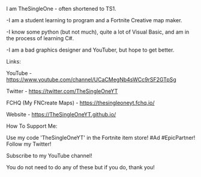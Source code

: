 I am TheSingleOne - often shortened to TS1.

-I am a student learning to program and a Fortnite Creative map maker.

-I know some python (but not much), quite a lot of Visual Basic, and am in the process of learning C#. 

-I am a bad graphics designer and YouTuber, but hope to get better.

Links:

YouTube - https://www.youtube.com/channel/UCaCMegNb4sWCc9rSF2GTpSg

Twitter - https://twitter.com/TheSingleOneYT

FCHQ (My FNCreate Maps) - https://thesingleoneyt.fchq.io/

Website - https://TheSingleOneYT.github.io/

How To Support Me:

Use my code 'TheSingleOneYT' in the Fortnite item store! #Ad #EpicPartner!
Follow my Twitter!

Subscribe to my YouTube channel!

You do not need to do any of these but if you do, thank you!
